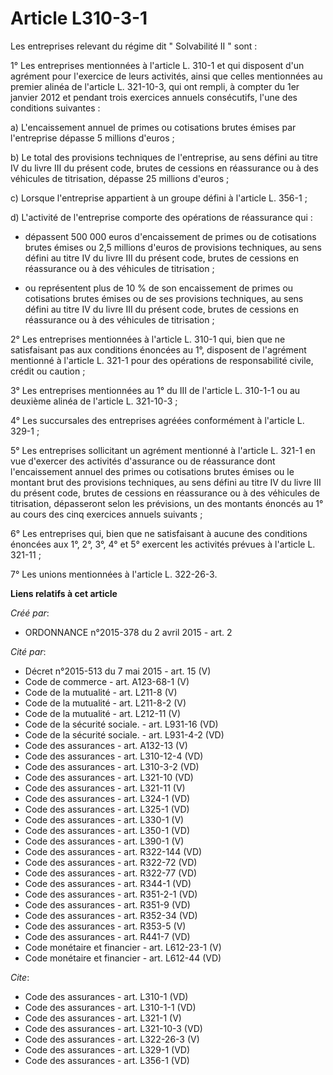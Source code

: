 # Article L310-3-1

Les entreprises relevant du régime dit " Solvabilité II " sont : 

1° Les entreprises mentionnées à l'article L. 310-1 et qui disposent d'un agrément pour l'exercice de leurs activités, ainsi
que celles mentionnées au premier alinéa de l'article L. 321-10-3, qui ont rempli, à compter du 1er janvier 2012 et pendant
trois exercices annuels consécutifs, l'une des conditions suivantes : 

a) L'encaissement annuel de primes ou cotisations brutes émises par l'entreprise dépasse 5 millions d'euros ; 

b) Le total des provisions techniques de l'entreprise, au sens défini au titre IV du livre III du présent code, brutes de
cessions en réassurance ou à des véhicules de titrisation, dépasse 25 millions d'euros ; 

c) Lorsque l'entreprise appartient à un groupe défini à l'article L. 356-1 ; 

d) L'activité de l'entreprise comporte des opérations de réassurance qui :

- dépassent 500 000 euros d'encaissement de primes ou de cotisations brutes émises ou 2,5 millions d'euros de provisions
techniques, au sens défini au titre IV du livre III du présent code, brutes de cessions en réassurance ou à des véhicules de
titrisation ;

- ou représentent plus de 10 % de son encaissement de primes ou cotisations brutes émises ou de ses provisions techniques, au
sens défini au titre IV du livre III du présent code, brutes de cessions en réassurance ou à des véhicules de titrisation ; 

2° Les entreprises mentionnées à l'article L. 310-1 qui, bien que ne satisfaisant pas aux conditions énoncées au 1°,
disposent de l'agrément mentionné à l'article L. 321-1 pour des opérations de responsabilité civile, crédit ou caution ; 

3° Les entreprises mentionnées au 1° du III de l'article L. 310-1-1 ou au deuxième alinéa de l'article L. 321-10-3 ; 

4° Les succursales des entreprises agréées conformément à l'article L. 329-1 ; 

5° Les entreprises sollicitant un agrément mentionné à l'article L. 321-1 en vue d'exercer des activités d'assurance ou de
réassurance dont l'encaissement annuel des primes ou cotisations brutes émises ou le montant brut des provisions techniques,
au sens défini au titre IV du livre III du présent code, brutes de cessions en réassurance ou à des véhicules de titrisation,
dépasseront selon les prévisions, un des montants énoncés au 1° au cours des cinq exercices annuels suivants ; 

6° Les entreprises qui, bien que ne satisfaisant à aucune des conditions énoncées aux 1°, 2°, 3°, 4° et 5° exercent les
activités prévues à l'article L. 321-11 ; 

7° Les unions mentionnées à l'article L. 322-26-3.

**Liens relatifs à cet article**

_Créé par_:

  - ORDONNANCE n°2015-378 du 2 avril 2015 - art. 2

_Cité par_:

  - Décret n°2015-513 du 7 mai 2015 - art. 15 (V)
  - Code de commerce - art. A123-68-1 (V)
  - Code de la mutualité - art. L211-8 (V)
  - Code de la mutualité - art. L211-8-2 (V)
  - Code de la mutualité - art. L212-11 (V)
  - Code de la sécurité sociale. - art. L931-16 (VD)
  - Code de la sécurité sociale. - art. L931-4-2 (VD)
  - Code des assurances - art. A132-13 (V)
  - Code des assurances - art. L310-12-4 (VD)
  - Code des assurances - art. L310-3-2 (VD)
  - Code des assurances - art. L321-10 (VD)
  - Code des assurances - art. L321-11 (V)
  - Code des assurances - art. L324-1 (VD)
  - Code des assurances - art. L325-1 (VD)
  - Code des assurances - art. L330-1 (V)
  - Code des assurances - art. L350-1 (VD)
  - Code des assurances - art. L390-1 (V)
  - Code des assurances - art. R322-144 (VD)
  - Code des assurances - art. R322-72 (VD)
  - Code des assurances - art. R322-77 (VD)
  - Code des assurances - art. R344-1 (VD)
  - Code des assurances - art. R351-2-1 (VD)
  - Code des assurances - art. R351-9 (VD)
  - Code des assurances - art. R352-34 (VD)
  - Code des assurances - art. R353-5 (V)
  - Code des assurances - art. R441-7 (VD)
  - Code monétaire et financier - art. L612-23-1 (V)
  - Code monétaire et financier - art. L612-44 (VD)

_Cite_:

  - Code des assurances - art. L310-1 (VD)
  - Code des assurances - art. L310-1-1 (VD)
  - Code des assurances - art. L321-1 (V)
  - Code des assurances - art. L321-10-3 (VD)
  - Code des assurances - art. L322-26-3 (V)
  - Code des assurances - art. L329-1 (VD)
  - Code des assurances - art. L356-1 (VD)
